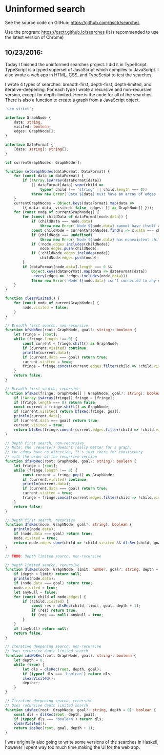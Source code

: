 # Uninformed search

See the source code on GitHub: https://github.com/qsctr/searches

Use the program: https://qsctr.github.io/searches (It is recommended to use the latest version of Chrome)

## 10/23/2016:

Today I finished the uninformed searches project. I did it in TypeScript. TypeScript is a typed superset of JavaScript which compiles to JavaScript. I also wrote a web app in HTML, CSS, and TypeScript to test the searches.

I wrote 4 types of searches: breadth-first, depth-first, depth-limited, and iterative-deepening. For each type I wrote a recursive and non-recursive version, except for depth-limited. Here is the code for all of the searches. There is also a function to create a graph from a JavaScript object.

```typescript
'use strict';

interface GraphNode {
    data: string;
    visited: boolean;
    edges: GraphNode[];
}

interface DataFormat {
    [data: string]: string[];
}

let currentGraphNodes: GraphNode[];

function setGraphNodes(dataFormat: DataFormat) {
    for (const data in dataFormat) {
        if (!Array.isArray(dataFormat[data])
            || dataFormat[data].some(child =>
                typeof child !== 'string' || child.length === 0))
            throw new Error(`Data ${data} must have an array of edges (non-empty strings)`);
    }
    currentGraphNodes = Object.keys(dataFormat).map(data =>
        ({ data: data, visited: false, edges: [] as GraphNode[] }));
    for (const node of currentGraphNodes) {
        for (const childData of dataFormat[node.data]) {
            if (childData === node.data)
                throw new Error(`Node ${node.data} cannot have itself as a child`);
            const childNode = currentGraphNodes.find(x => x.data === childData);
            if (childNode === undefined)
                throw new Error(`Node ${node.data} has nonexistent child ${childData}`);
            if (!node.edges.includes(childNode))
                node.edges.push(childNode);
            if (!childNode.edges.includes(node))
                childNode.edges.push(node);
        }
        if (dataFormat[node.data].length === 0 &&
            Object.keys(dataFormat).map(data => dataFormat[data])
            .every(edges => !edges.includes(node.data)))
            throw new Error(`Node ${node.data} isn't connected to any other nodes`);
    }
}

function clearVisited() {
    for (const node of currentGraphNodes) {
        node.visited = false;
    }
}

// Breadth first search, non-recursive
function bfsNoRec(root: GraphNode, goal?: string): boolean {
    let fringe = [root];
    while (fringe.length !== 0) {
        const current = fringe.shift() as GraphNode;
        if (current.visited) continue;
        println(current.data);
        if (current.data === goal) return true;
        current.visited = true;
        fringe = fringe.concat(current.edges.filter(child => !child.visited));
    }
    return false;
}

// Breadth first search, recursive
function bfsRec(fringe: GraphNode[] | GraphNode, goal?: string): boolean {
    if (!Array.isArray(fringe)) fringe = [fringe];
    if (fringe.length === 0) return false;
    const current = fringe.shift() as GraphNode;
    if (current.visited) return bfsRec(fringe, goal);
    println(current.data);
    if (current.data === goal) return true;
    current.visited = true;
    return bfsRec(fringe.concat(current.edges.filter(child => !child.visited)), goal);
}

// Depth first search, non-recursive
// Note: the .reverse() doesn't really matter for a graph,
// the edges have no direction, it's just there for consistency
// with the order of the recursive version
function dfsNoRec(root: GraphNode, goal?: string): boolean {
    let fringe = [root];
    while (fringe.length !== 0) {
        const current = fringe.pop() as GraphNode;
        if (current.visited) continue;
        println(current.data);
        if (current.data === goal) return true;
        current.visited = true;
        fringe = fringe.concat(current.edges.filter(child => !child.visited).reverse());
    }
    return false;
}

// Depth first search, recursive
function dfsRec(node: GraphNode, goal?: string): boolean {
    println(node.data);
    if (node.data === goal) return true;
    node.visited = true;
    return node.edges.some(child => !child.visited && dfsRec(child, goal));
}

// TODO: Depth limited search, non-recursive

// Depth limited search, recursive
function dlsRec(node: GraphNode, limit: number, goal?: string, depth = 0): boolean | null {
    if (depth > limit) return null;
    println(node.data);
    if (node.data === goal) return true;
    node.visited = true;
    let anyNull = false;
    for (const child of node.edges) {
        if (!child.visited) {
            const res = dlsRec(child, limit, goal, depth + 1);
            if (res) return true;
            if (res === null) anyNull = true;
        }
    }
    if (anyNull) return null;
    return false;
}

// Iterative deepening search, non-recursive
// Uses recursive depth limited search
function idsNoRec(root: GraphNode, goal?: string): boolean {
    let depth = 0;
    while (true) {
        let dls = dlsRec(root, depth, goal);
        if (typeof dls === 'boolean') return dls;
        clearVisited();
        depth++;
    }
}

// Iterative deepening search, recursive
// Uses recursive depth limited search
function idsRec(root: GraphNode, goal?: string, depth = 0): boolean {
    const dls = dlsRec(root, depth, goal);
    if (typeof dls === 'boolean') return dls;
    clearVisited();
    return idsRec(root, goal, depth + 1);
}
```

I was originally also going to write some versions of the searches in Haskell, however I spent way too much time making the UI for the web app.